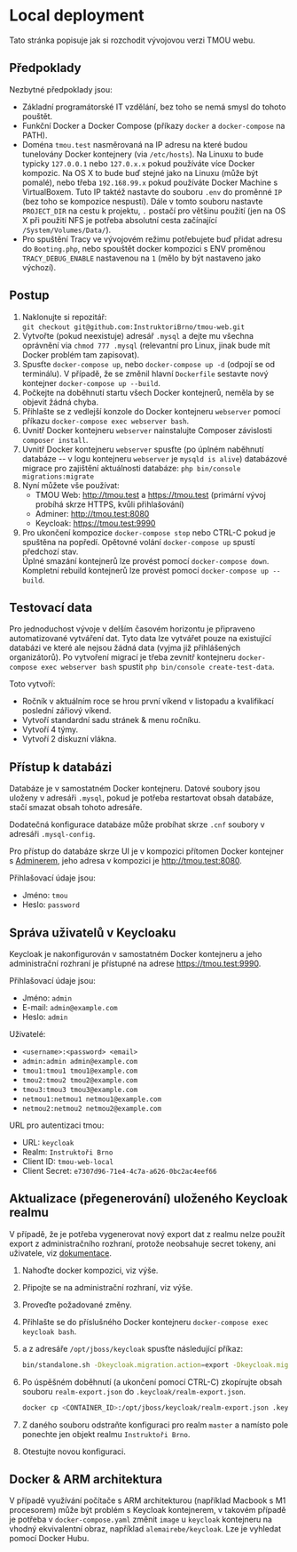 # Local deployment

Tato stránka popisuje jak si rozchodit vývojovou verzi TMOU webu.

## Předpoklady

Nezbytné předpoklady jsou:

- Základní programátorské IT vzdělání, bez toho se nemá smysl do tohoto pouštět.
- Funkční Docker a Docker Compose (příkazy `docker` a `docker-compose` na PATH).
- Doména `tmou.test` nasměrovaná na IP adresu na které budou tunelovány Docker kontejnery (via `/etc/hosts`).
  Na Linuxu to bude typicky `127.0.0.1` nebo `127.0.x.x` pokud používáte více Docker kompozic.
  Na OS X to bude buď stejné jako na Linuxu (může být pomalé), nebo třeba `192.168.99.x` pokud používáte Docker Machine s VirtualBoxem.
  Tuto IP taktéž nastavte do souboru `.env` do proměnné `IP` (bez toho se kompozice nespustí).
  Dále v tomto souboru nastavte `PROJECT_DIR` na cestu k projektu, `.` postačí pro většinu použití (jen na OS X při použití NFS je potřeba absolutní cesta začínající `/System/Volumes/Data/`).
- Pro spuštění Tracy ve vývojovém režimu potřebujete buď přidat adresu do `Booting.php`, nebo spouštět docker kompozici s ENV proměnou `TRACY_DEBUG_ENABLE` nastavenou na `1` (mělo by být nastaveno jako výchozí).

## Postup

1. Naklonujte si repozitář:  
   `git checkout git@github.com:InstruktoriBrno/tmou-web.git`
2. Vytvořte (pokud neexistuje) adresář `.mysql` a dejte mu všechna oprávnění via `chmod 777 .mysql` (relevantní pro Linux, jinak bude mít Docker problém tam zapisovat).
3. Spusťte `docker-compose up`, nebo `docker-compose up -d` (odpojí se od terminálu). V případě, že se změnil hlavní `Dockerfile` sestavte nový kontejner `docker-compose up --build`.
4. Počkejte na doběhnutí startu všech Docker kontejnerů, neměla by se objevit žádná chyba.
5. Přihlašte se z vedlejší konzole do Docker kontejneru `webserver` pomocí příkazu `docker-compose exec webserver bash`.
6. Uvnitř Docker kontejneru `webserver` nainstalujte Composer závislosti `composer install`.
7. Uvnitř Docker kontejneru `webserver` spusťte (po úplném naběhnutí databáze -- v logu kontejneru `webserver` je `mysqld is alive`) databázové migrace pro zajištění aktuálnosti databáze: `php bin/console migrations:migrate`
8. Nyní můžete vše používat:
   - TMOU Web: http://tmou.test a https://tmou.test (primární vývoj probíhá skrze HTTPS, kvůli přihlašování)
   - Adminer: http://tmou.test:8080
   - Keycloak: https://tmou.test:9990
9. Pro ukončení kompozice `docker-compose stop` nebo CTRL-C pokud je spuštěna na popředí.
   Opětovné volání `docker-compose up` spustí předchozí stav.  
   Úplné smazání kontejnerů lze provést pomocí `docker-compose down`.  
   Kompletní rebuild kontejnerů lze provést pomocí `docker-compose up --build`.
   
## Testovací data

Pro jednoduchost vývoje v delším časovém horizontu je připraveno automatizované vytváření dat.
Tyto data lze vytvářet pouze na existující databázi ve které ale nejsou žádná data (vyjma již přihlášených organizátorů).
Po vytvoření migrací je třeba zevnitř kontejneru `docker-compose exec webserver bash` spustit `php bin/console create-test-data`.

Toto vytvoří:
- Ročník v aktuálním roce se hrou první víkend v listopadu a kvalifikací poslední zářiový víkend.
- Vytvoří standardní sadu stránek & menu ročníku.
- Vytvoří 4 týmy.
- Vytvoří 2 diskuzní vlákna.

## Přístup k databázi

Databáze je v samostatném Docker kontejneru. Datové soubory jsou uloženy v adresáři `.mysql`, pokud je
potřeba restartovat obsah databáze, stačí smazat obsah tohoto adresáře.

Dodatečná konfigurace databáze může probíhat skrze `.cnf` soubory v adresáři `.mysql-config`.

Pro přístup do databáze skrze UI je v kompozici přítomen Docker kontejner s [Adminerem](https://www.adminer.org/cs/),
jeho adresa v kompozici je http://tmou.test:8080.

Přihlašovací údaje jsou:

- Jméno: `tmou`
- Heslo: `password`

## Správa uživatelů v Keycloaku

Keycloak je nakonfigurován v samostatném Docker kontejneru a jeho administrační rozhraní je přístupné na adrese https://tmou.test:9990.

Přihlašovací údaje jsou:

- Jméno: `admin`
- E-mail: `admin@example.com`
- Heslo: `admin`

Uživatelé:

- `<username>:<password> <email>`
- `admin:admin admin@example.com`
- `tmou1:tmou1 tmou1@example.com`
- `tmou2:tmou2 tmou2@example.com`
- `tmou3:tmou3 tmou3@example.com`
- `netmou1:netmou1 netmou1@example.com`
- `netmou2:netmou2 netmou2@example.com`

URL pro autentizaci tmou:

- URL: `keycloak`
- Realm: `Instruktoři Brno`
- Client ID: `tmou-web-local`
- Client Secret: `e7307d96-71e4-4c7a-a626-0bc2ac4eef66`

## Aktualizace (přegenerování) uloženého Keycloak realmu

V případě, že je potřeba vygenerovat nový export dat z realmu nelze použít export z administračního rozhraní,
protože neobsahuje secret tokeny, ani uživatele, viz [dokumentace](https://access.redhat.com/documentation/en-us/red_hat_single_sign-on/7.0/html/server_administration_guide/export_import).

1. Nahoďte docker kompozici, viz výše.
2. Připojte se na administrační rozhraní, viz výše.
3. Proveďte požadované změny.
4. Přihlašte se do příslušného Docker kontejneru `docker-compose exec keycloak bash`.
5. a z adresáře `/opt/jboss/keycloak` spusťte následující příkaz:

    ```bash
    bin/standalone.sh -Dkeycloak.migration.action=export -Dkeycloak.migration.provider=singleFile -Dkeycloak.migration.file=realm-export.json -Djboss.http.port=8888 -Djboss.https.port=9999 -Djboss.management.http.port=7777
    ```
6. Po úspěšném doběhnutí (a ukončení pomocí CTRL-C) zkopírujte obsah souboru `realm-export.json` do `.keycloak/realm-export.json`.
   ```bash
   docker cp <CONTAINER_ID>:/opt/jboss/keycloak/realm-export.json .keycloak/realm-export.json
   ```
7. Z daného souboru odstraňte konfiguraci pro realm `master` a namísto pole ponechte jen objekt realmu `Instruktoři Brno`.
8. Otestujte novou konfiguraci.

## Docker & ARM architektura

V případě využívání počítače s ARM architekturou (například Macbook s M1 procesorem) může být problém s Keycloak kontejnerem, v takovém případě je
potřeba v `docker-compose.yaml` změnit `image` u `keycloak` kontejneru na vhodný ekvivalentní obraz, například `alemairebe/keycloak`. Lze je vyhledat pomocí Docker Hubu.
